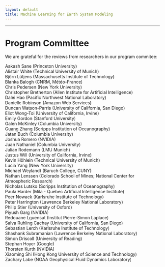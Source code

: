 ```yaml
---
layout: default
title: Machine Learning for Earth System Modeling
---
```

---

# Program Committee

We are grateful for the reviews from researchers in our program commitee:

Aakash Sane (Princeton University)  
Alistair White (Technical University of Munich)  
Björn Lütjens (Massachusetts Institute of Technology)  
Blanka Balogh (CNRM, Météo-France)  
Chris Pedersen (New York University)  
Christopher Bretherton (Allen Institute for Artificial Intelligence)  
Dalei Hao (Pacific Northwest National Laboratory)  
Danielle Robinson (Amazon Web Services)  
Duncan Watson-Parris (University of California, San Diego)  
Eliot Wong-Toi (University of California, Irvine)  
Emily Gordon (Stanford University)  
Galen McKinley (Columbia University)  
Guang Zhang (Scripps Institution of Oceanography)  
Jatan Buch (Columbia University)  
Joshua Romero (NVIDIA)  
Juan Nathaniel (Columbia University)  
Julian Rodemann (LMU Munich)  
Justus Will (University of California, Irvine)  
Kevin Höhlein (Technical University of Munich)  
Lucia Yang (New York University)  
Michael Weylandt (Baruch College, CUNY)  
Nathan Lenssen (Colorado School of Mines; National Center for Atmospheric Research)  
Nicholas Lutsko (Scripps Institution of Oceanography)  
Paula Harder (Mila - Quebec Artificial Intelligence Institute)  
Peer Nowack (Karlsruhe Institute of Technology)  
Peter Harrington (Lawrence Berkeley National Laboratory)  
Philip Stier (University of Oxford)  
Piyush Garg (NVIDIA)  
Redouane Lguensat (Institut Pierre-Simon Laplace)  
Salva Ruhling Cachay (University of California, San Diego)  
Sebastian Lerch (Karlsruhe Institute of Technology)  
Shashank Subramanian (Lawrence Berkeley National Laboratory)  
Simon Driscoll (University of Reading)  
Stephan Hoyer (Google)  
Thorsten Kurth (NVIDIA)  
Xiaoming Shi (Hong Kong University of Science and Technology)  
Zachary Labe (NOAA Geophysical Fluid Dynamics Laboratory)  
